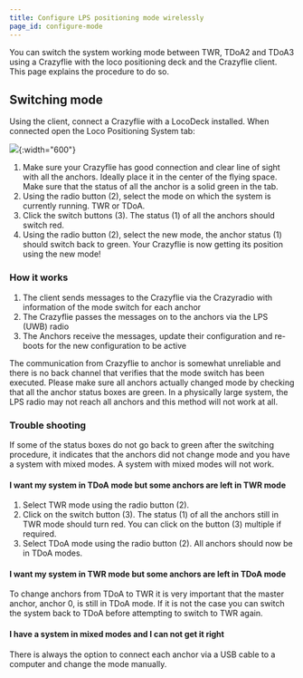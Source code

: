 ```yaml
---
title: Configure LPS positioning mode wirelessly
page_id: configure-mode
---
```



You can switch the system working mode between TWR, TDoA2 and TDoA3
using a Crazyflie with the loco positioning deck and the Crazyflie
client. This page explains the procedure to do so.

Switching mode
--------------

Using the client, connect a Crazyflie with a LocoDeck installed. When
connected open the Loco Positioning System tab:

![](/images/cfclient_switch_anchor_mode.png){:width="600"}

1.  Make sure your Crazyflie has good connection and clear line of sight
    with all the anchors. Ideally place it in the center of the flying
    space. Make sure that the status of all the anchor is a solid green
    in the tab.
2.  Using the radio button (2), select the mode on which the system is
    currently running. TWR or TDoA.
3.  Click the switch buttons (3). The status (1) of all the anchors
    should switch red.
4.  Using the radio button (2), select the new mode, the anchor
    status (1) should switch back to green. Your Crazyflie is now
    getting its position using the new mode!

### How it works

1.  The client sends messages to the Crazyflie via the Crazyradio with
    information of the mode switch for each anchor
2.  The Crazyflie passes the messages on to the anchors via the LPS
    (UWB) radio
3.  The Anchors receive the messages, update their configuration and
    re-boots for the new configuration to be active

The communication from Crazyflie to anchor is somewhat unreliable and
there is no back channel that verifies that the mode switch has been
executed. Please make sure all anchors actually changed mode by checking
that all the anchor status boxes are green. In a physically large
system, the LPS radio may not reach all anchors and this method will not
work at all.

### Trouble shooting

If some of the status boxes do not go back to green after the switching
procedure, it indicates that the anchors did not change mode and you
have a system with mixed modes. A system with mixed modes will not work.

#### I want my system in TDoA mode but some anchors are left in TWR mode

1.  Select TWR mode using the radio button (2).
2.  Click on the switch button (3). The status (1) of all the anchors
    still in TWR mode should turn red. You can click on the button (3)
    multiple if required.
3.  Select TDoA mode using the radio button (2). All anchors should now
    be in TDoA modes.

#### I want my system in TWR mode but some anchors are left in TDoA mode

To change anchors from TDoA to TWR it is very important that the master
anchor, anchor 0, is still in TDoA mode. If it is not the case you can
switch the system back to TDoA before attempting to switch to TWR again.

#### I have a system in mixed modes and I can not get it right

There is always the option to connect each anchor via a USB cable to a
computer and change the mode manually.
